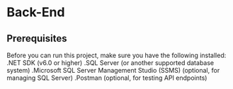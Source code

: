 # Back-End
## Prerequisites
Before you can run this project, make sure you have the following installed:
  .NET SDK (v6.0 or higher)
  .SQL Server (or another supported database system)
  .Microsoft SQL Server Management Studio (SSMS) (optional, for managing SQL Server)
  .Postman (optional, for testing API endpoints)
